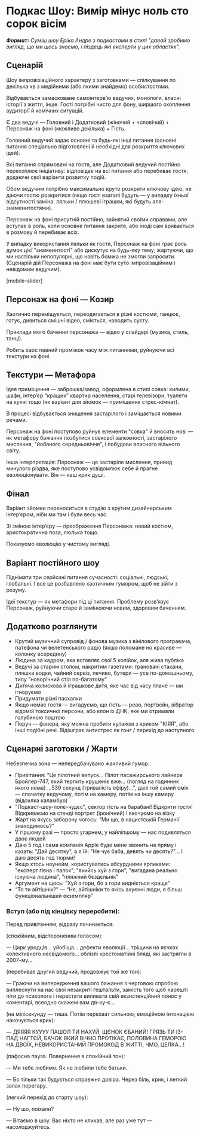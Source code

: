 # Подкас Шоу: Вимір мінус ноль сто сорок вісім

***Формат:** Суміш шоу Еріка Андре з подкастами в стилі "давай зробимо вигляд, що ми щось знаємо, і піздець які експерти у цих областях".*

## Сценарій

Шоу імпровізіаційного характеру з заготовками — спілкування по декілька хв з медійними (або якими знайдемо) особистостями.

Відбувається замасковане самоінтерв’ю ведучих, монологи, власні історії з життя, інше. Гості потрібні чисто для фону, ширшого охоплення аудиторії й комічних ситуацій.

Є два ведучі — Головний і Додатковий (жіночий + чоловічий) + Персонаж на фоні (можливо декілька) + Гість.

Головний ведучий задає основні та будь-які інші питання (основні питання спеціально підготовлені й необхідні для розкриття ключових ідей).

Всі питання спрямовані на гостя, але Додатковий ведучий постійно перехоплює ініціативу: відповідає на всі питання або перебиває гостя, додаючи свої варіанти розвитку подій.

Обом ведучим потрібно максимально круто розкрити ключову ідею, не даючи гостю розкритися (якщо гості взагалі будуть — у випадку їхньої відсутності заміна: ляльки / плюшеві іграшки, які будуть аля-знаменитостями).

Персонаж на фоні присутній постійно, зайнятий своїми справами, але вступає в роль, коли основне питання закрите, або іноді сам вривається в розмову й перебиває всіх.

У випадку використання ляльки як гостя, Персонаж на фоні грає роль думок цієї "знаменитості" або дискутує на будь-яку тему, жартуючи, що ми настільки непопулярні, що навіть бомжа не змогли запросити. (Сценарій дій Персонажа на фоні має бути суто імпровізаційним і невідомим ведучим).

[mobile-slider]

## Персонаж на фоні — Козир

Хаотично переміщується, переодягається в різні костюми, танцює, готує, дивиться смішні відео, сміється, наводить суєту.

Приклади мого бачення персонажа — відео у слайдері (музика, стиль, танці).

Робить хаос певний проміжок часу між питаннями, руйнуючи всі текстури на фоні.

## Текстури — Метафора

Ідея приміщення — заброшка/завод, оформлена в стилі совка: килими, шафи, інтер’єр “кращих” квартир населення, старі телевізори, туалети на кухні тощо (як варіант для зйомок — приміщення стрес-кімнат).

В процесі відбувається знищення застарілого і заміщається новими речами.

Персонаж на фоні поступово руйнує елементи "совка" й вносить нові — як метафору бажання позбутися совкової залежності, застарілого мислення, "йобаного середньовіччя", і побудови власного вільного світу.

Інша інтерпретація: Персонаж — це застаріле мислення, привид минулого різдва, яке поступово усвідомлює себе й прагне еволюціонувати. Він — наш крик душі.

## Фінал

Варіант зйомки переноситься в студію з крутим дизайнерським інтер’єром, ніби ми там і були весь час.

Зі зміною інтер’єру — преображення Персонажа: новий костюм, аристократична поза, люлька тощо.

Показуємо еволюцію у чистому вигляді.

## Варіант постійного шоу

Піднімати три серйозні питання сучасності: соціальні, людські, глобальні. І все це розбавлено хаотичним гумором, щоб не зійти з розуму.

Ідеї текстур — як метафори під ці питання. Проблему розв’язує Персонаж, руйнуючи старе й замінюючи новим, здоровим баченням.

## Додатково розглянути

- Крутий музичний супровід / фонова музика з вінілового програвача, патефона чи велетенського радіо (якшо поломане но красиве — колонку всередину)
- Людина за кадром, яка вставляє свої 5 копійок, аля жива публіка
- Ведучі за старим столом, накритим газетами: грановані стакани, пляшка водки, чайний сервіз, печиво, бутери — усе по-домашньому, типу "новорічний стіл по-багатому"
- Дитяча колискова й іграшкове дитя, яке час від часу плаче — ми ігноруємо
- Придумати різні пасхалки
- Якщо немає гостя — вигадуємо, що гість — рево, портвейн, вібратор відомої токсичної персони, або клон із ДНК, яке ми отримали голубиною поштою
- Поруч — фанера, яку можна пробити кулаком з криком "КІЯЯ", або інші подібні речі. Відішграє антистрес як гонг / перехід до наступного

## Сценарні заготовки / Жарти

Небезпечна зона — непередбачувано жахливий гумор.

- Привітання: "Це пілотний випуск... Пілот пасажирського лайнера Бройлер-747, який терпить крушеніє вже... (погляд на годинник якого нема) ...539 секунд (тривалість ефіру)...", далі той самий сміх — спочатку ведучому, потім на камеру, потім на іншу камеру (відсилка каламбур)
- "Подкаст-шоу-полє-чудєс", сектор гість на барабані! Відкрити гостя! Відкриваємо на стенді портрет (іронічний) і вкочуємо на візку
- Жарт на якусь заборону чогось: “Ми що, в нацистській Германії знаходимось?”
- У гіршому разі — просто угарнем, у найліпшому — нас подивляться двоє людей
- Даю 5 год і сама компанія Apple буде мене звонить на пряму і казать: "Дай десятку", а я їй: "Не чує баба, девять чи десять?"… І даю десять год тюрми!
- Якщо хтось ноунейм, користуватись абсурдними ярликами: "експерт гівна і палок", "якийсь хуй з гори", "вигадана реально існуюча людина", "пляжний бєздєльнік"
- Аргумент на щось: “Хуй з гори, бо з гори видніється краще”
- “То ти айтішнік?” — “Нє, айтішніки то якісь ахуєнні люди, я більш функціональніший екземпляр”

### Вступ (або під кінцівку переробити):

Перед привітанням, відразу починається:

(спокійним, відстороненим голосом):

— Цирк уродців… уйобіща… дефекти еволюції… тріщини на яєчках колективного несвідомого… облізлі хрестоматійні бляді, які застрягли в 2007-му…

(перебиває другий ведучий, продовжує той же тон):

— Граючи на випередження вашого бажання з черговою спробою виплеснути на нас свої незакриті гештальти, замість того щоб нарешті піти до психолога і перестати виливати свій екзистенційний понос у коментарі, всеодно скажем вам дя-ку-є…

(на мілісекунду — тиша. Потім перехват сильною, емоційною інтонацією накочується крик):

— ДЯЯЯЯ КУУУУ ПАШОЛ ТИ НАХУЙ, ЩЄНОК ЄБАНИЙ! ГРЯЗЬ ТИ ІЗ-ПАД НАГТЄЙ, БАЧОК ЯКИЙ ВІЧНО ПРОТІКАЄ, ПОЛОВИНА ГЕМОРОЮ НА ДВОЇХ, НЕВИКОРИСТАНИЙ ПРОМОКОД В ЖИТТІ, ЧМО, ЦЕЛКА…!

(пафосна пауза. Повернення в спокійний тон):

— Ми тебе любимо. Як не любили тебе батьки.

— Бо тільки так будується справжня довіра. Через біль, крик, і легкий запах перегару.

(легкий перехід до старту шоу):

— Ну шо, поїхали?

— Вітаємо в шоу. Вас ніхто не кликав, але раз уже тут — насолоджуйтесь.